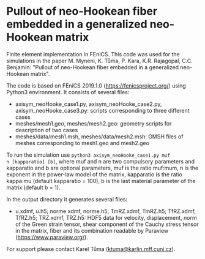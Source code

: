 # Pullout of neo-Hookean fiber embedded in a generalized neo-Hookean matrix
Finite element implementation in FEniCS. This code was used for the simulations in the paper M. Myneni, K. Tůma, P. Kara, K.R. Rajagopal, C.C. Benjamin: "Pullout of neo-Hookean fiber embedded in a generalized neo-Hookean matrix".

The code is based on FEniCS 2019.1.0 (https://fenicsproject.org/) using Python3 environment. It consists of several files:
* axisym_neoHooke_case1.py, axisym_neoHooke_case2.py, axisym_neoHooke_case3.py: scripts corresponding to three different cases
* meshes/mesh1.geo, meshes/mesh2.geo: geometry scripts for description of two cases
* meshes/data/mesh1.msh, meshes/data/mesh2.msh: GMSH files of meshes corresponding to mesh1.geo and mesh2.geo

To run the simulation use <code>python3 axisym_neoHooke_case1.py muf n [kapparatio] [b]</code>, where muf and n are two compulsory parameters and kapparatio and b are optional parameters, muf is the ratio muf:mum, n is the exponent in the power-law model of the matrix, kapparatio is the ratio kappa:mu (default kapparatio = 100), b is the last material parameter of the matrix (default  b = 1).

In the output directory it generates several files:
* u.xdmf, u.h5; norme.xdmf, norme.h5; TmRZ.xdmf, TmRZ.h5; TfRZ.xdmf, TfRZ.h5; TRZ.xdmf, TRZ.h5: HDF5 data for velocity, displacement, norm of the Green strain tensor, shear component of the Cauchy stress tensor in the matrix, fiber and its combination readable by Paraview (https://www.paraview.org/).

For support please contact Karel Tůma (ktuma@karlin.mff.cuni.cz).
